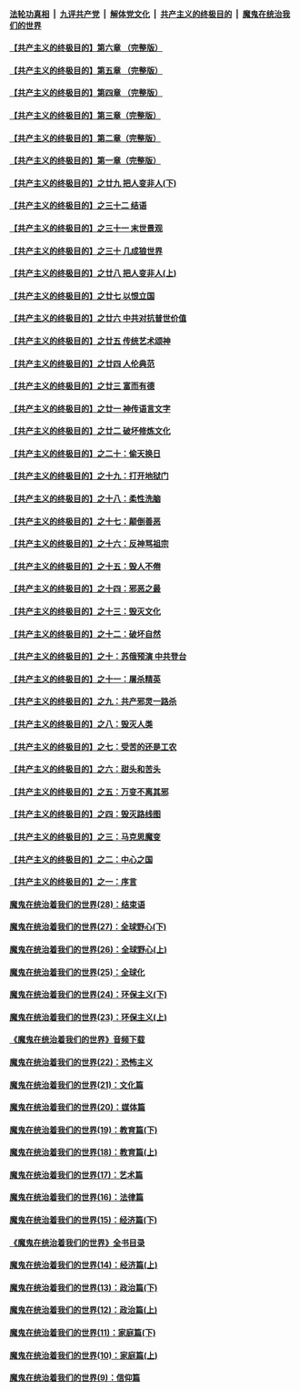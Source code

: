 ####  [法轮功真相](../../../../basic/blob/master/README.md?t=04281031) &nbsp;|&nbsp; [九评共产党](../../../../9ping.md/blob/master/README.md?t=04281031) &nbsp;|&nbsp; [解体党文化](../../../../jtdwh.md/blob/master/README.md?t=04281031)  &nbsp;|&nbsp; [共产主义的终极目的](../../../../gczydzjmd.md/blob/master/README.md?t=04281031) &nbsp;|&nbsp; [魔鬼在统治我们的世界](../../../../mgztzwmdsj.md/blob/master/README.md?t=04281031) 

#### [【共产主义的终极目的】第六章 （完整版）](../pages/nsc422/n11428913.md?t=04281031) 

#### [【共产主义的终极目的】第五章 （完整版）](../pages/nsc422/n11428912.md?t=04281031) 

#### [【共产主义的终极目的】第四章 （完整版）](../pages/nsc422/n11428907.md?t=04281031) 

#### [【共产主义的终极目的】第三章（完整版）](../pages/nsc422/n11428848.md?t=04281031) 

#### [【共产主义的终极目的】第二章（完整版）](../pages/nsc422/n11428831.md?t=04281031) 

#### [【共产主义的终极目的】第一章（完整版）](../pages/nsc422/n11417651.md?t=04281031) 

#### [【共产主义的终极目的】之廿九 把人变非人(下)](../pages/nsc422/n11344140.md?t=04281031) 

#### [【共产主义的终极目的】之三十二 结语](../pages/nsc422/n11360535.md?t=04281031) 

#### [【共产主义的终极目的】之三十一 末世景观](../pages/nsc422/n11351129.md?t=04281031) 

#### [【共产主义的终极目的】之三十 几成狼世界](../pages/nsc422/n11348280.md?t=04281031) 

#### [【共产主义的终极目的】之廿八 把人变非人(上)](../pages/nsc422/n11340492.md?t=04281031) 

#### [【共产主义的终极目的】之廿七 以恨立国](../pages/nsc422/n11336944.md?t=04281031) 

#### [【共产主义的终极目的】之廿六 中共对抗普世价值](../pages/nsc422/n11324785.md?t=04281031) 

#### [【共产主义的终极目的】之廿五 传统艺术颂神](../pages/nsc422/n11296396.md?t=04281031) 

#### [【共产主义的终极目的】之廿四 人伦典范](../pages/nsc422/n11296397.md?t=04281031) 

#### [【共产主义的终极目的】之廿三 富而有德](../pages/nsc422/n11283598.md?t=04281031) 

#### [【共产主义的终极目的】之廿一 神传语言文字](../pages/nsc422/n11263265.md?t=04281031) 

#### [【共产主义的终极目的】之廿二 破坏修炼文化](../pages/nsc422/n11245728.md?t=04281031) 

#### [【共产主义的终极目的】之二十：偷天换日](../pages/nsc422/n11238846.md?t=04281031) 

#### [【共产主义的终极目的】之十九：打开地狱门](../pages/nsc422/n11206376.md?t=04281031) 

#### [【共产主义的终极目的】之十八：柔性洗脑](../pages/nsc422/n11199994.md?t=04281031) 

#### [【共产主义的终极目的】之十七：颠倒善恶](../pages/nsc422/n11179782.md?t=04281031) 

#### [【共产主义的终极目的】之十六：反神骂祖宗](../pages/nsc422/n11166798.md?t=04281031) 

#### [【共产主义的终极目的】之十五：毁人不倦](../pages/nsc422/n11166792.md?t=04281031) 

#### [【共产主义的终极目的】之十四：邪恶之最](../pages/nsc422/n11150249.md?t=04281031) 

#### [【共产主义的终极目的】之十三：毁灭文化](../pages/nsc422/n11135227.md?t=04281031) 

#### [【共产主义的终极目的】之十二：破坏自然](../pages/nsc422/n11135214.md?t=04281031) 

#### [【共产主义的终极目的】之十：苏俄预演 中共登台](../pages/nsc422/n11118424.md?t=04281031) 

#### [【共产主义的终极目的】之十一：屠杀精英](../pages/nsc422/n11118442.md?t=04281031) 

#### [【共产主义的终极目的】之九：共产邪灵一路杀](../pages/nsc422/n11114139.md?t=04281031) 

#### [【共产主义的终极目的】之八：毁灭人类](../pages/nsc422/n11108503.md?t=04281031) 

#### [【共产主义的终极目的】之七：受苦的还是工农](../pages/nsc422/n11101809.md?t=04281031) 

#### [【共产主义的终极目的】之六：甜头和苦头](../pages/nsc422/n11096971.md?t=04281031) 

#### [【共产主义的终极目的】之五：万变不离其邪](../pages/nsc422/n11091285.md?t=04281031) 

#### [【共产主义的终极目的】之四：毁灭路线图](../pages/nsc422/n11086284.md?t=04281031) 

#### [【共产主义的终极目的】之三：马克思魔变](../pages/nsc422/n11061941.md?t=04281031) 

#### [【共产主义的终极目的】之二：中心之国](../pages/nsc422/n11047728.md?t=04281031) 

#### [【共产主义的终极目的】之一：序言](../pages/nsc422/n11086077.md?t=04281031) 

#### [魔鬼在统治着我们的世界(28)：结束语](../pages/nsc422/n10936246.md?t=04281031) 

#### [魔鬼在统治着我们的世界(27)：全球野心(下)](../pages/nsc422/n10928319.md?t=04281031) 

#### [魔鬼在统治着我们的世界(26)：全球野心(上)](../pages/nsc422/n10900318.md?t=04281031) 

#### [魔鬼在统治着我们的世界(25)：全球化](../pages/nsc422/n10788205.md?t=04281031) 

#### [魔鬼在统治着我们的世界(24)：环保主义(下)](../pages/nsc422/n10695307.md?t=04281031) 

#### [魔鬼在统治着我们的世界(23)：环保主义(上)](../pages/nsc422/n10688613.md?t=04281031) 

#### [《魔鬼在统治着我们的世界》音频下载](../pages/nsc422/n10635553.md?t=04281031) 

#### [魔鬼在统治着我们的世界(22)：恐怖主义](../pages/nsc422/n10614727.md?t=04281031) 

#### [魔鬼在统治着我们的世界(21)：文化篇](../pages/nsc422/n10597706.md?t=04281031) 

#### [魔鬼在统治着我们的世界(20)：媒体篇](../pages/nsc422/n10586579.md?t=04281031) 

#### [魔鬼在统治着我们的世界(19)：教育篇(下)](../pages/nsc422/n10564808.md?t=04281031) 

#### [魔鬼在统治着我们的世界(18)：教育篇(上)](../pages/nsc422/n10526970.md?t=04281031) 

#### [魔鬼在统治着我们的世界(17)：艺术篇](../pages/nsc422/n10499093.md?t=04281031) 

#### [魔鬼在统治着我们的世界(16)：法律篇](../pages/nsc422/n10485969.md?t=04281031) 

#### [魔鬼在统治着我们的世界(15)：经济篇(下)](../pages/nsc422/n10469975.md?t=04281031) 

#### [《魔鬼在统治着我们的世界》全书目录](../pages/nsc422/n10464261.md?t=04281031) 

#### [魔鬼在统治着我们的世界(14)：经济篇(上)](../pages/nsc422/n10457370.md?t=04281031) 

#### [魔鬼在统治着我们的世界(13)：政治篇(下)](../pages/nsc422/n10448270.md?t=04281031) 

#### [魔鬼在统治着我们的世界(12)：政治篇(上)](../pages/nsc422/n10444576.md?t=04281031) 

#### [魔鬼在统治着我们的世界(11)：家庭篇(下)](../pages/nsc422/n10440961.md?t=04281031) 

#### [魔鬼在统治着我们的世界(10)：家庭篇(上)](../pages/nsc422/n10435448.md?t=04281031) 

#### [魔鬼在统治着我们的世界(9)：信仰篇](../pages/nsc422/n10432159.md?t=04281031) 

